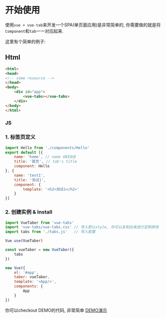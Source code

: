 # 开始使用

使用`vue + vue-tab`来开发一个SPA(单页面应用)是非常简单的, 你需要做的就是将`Component`和`tab`一一对应起来.

这里有个简单的例子:

## Html

``` html
<html>
<head>
<!-- some resource -->    
</head>
<body>
    <div id="app">
        <vue-tabs></vue-tabs>
    </div>
</body>
</html>
``` 

### JS

### 1. 标签页定义

``` js
import Hello from './components/Hello'
export default [{
    name: 'home', // name UNIQUE
    title: '首页', // tab's title
    component: Hello
}, {
    name: 'test1',
    title: '测试1',
    component: {
        template: '<h2>测试1</h2>'
    }
}]
```

### 2. 创建实例 & Install

```js
import VueTaber from 'vue-tabs'
import 'vue-tabs/vue-tabs.css' // 导入默认style, 你可以复制出来进行定制修改
import tabs from './tabs.js'   // 导入配置

Vue.use(VueTaber)

const vueTaber = new VueTaber({
    tabs
})

new Vue({
    el: '#app',
    taber: vueTaber,
    template: '<App/>',
    components: {
        App
    }
})
```

你可以checkout DEMO的代码, 非常简单 [DEMO演示](http://alexqdjay.oschina.io/vue-tab)

